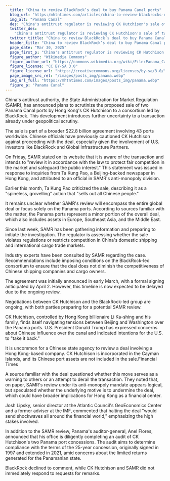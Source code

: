 ```yaml
---
  title: "China to review BlackRock’s deal to buy Panama Canal ports"
  blog_url: "https:/mhtntimes.com/articles/china-to-review-blackrocks-deal-to-buy-panama-canal-ports"
  img_alt: "Panama Canal"
  des: "China's antitrust regulator is reviewing CK Hutchison's sale of two Panama Canal ports to a BlackRock-led consortium, adding uncertainty to the $22.8B global deal amid geopolitical tensions."
  twitter_des:
    "China's antitrust regulator is reviewing CK Hutchison's sale of two Panama Canal ports to a BlackRock-led consortium, adding uncertainty to the $22.8B global deal amid geopolitical tensions."
  twitter_tittle: "China to review BlackRock’s deal to buy Panama Canal ports"
  header_title: "China to review BlackRock’s deal to buy Panama Canal ports"
  page_date: "Mar 30, 2025"
  page_first_p: "China's antitrust regulator is reviewing CK Hutchison's sale of two Panama Canal ports to a BlackRock-led consortium, adding uncertainty to the $22.8B global deal amid geopolitical tensions."
  figure_author: "Wikimedia Commons"
  figure_author_url: "https://commons.wikimedia.org/wiki/File:Panama_Canal_Gatun_Locks.jpg"
  figure_license: "CC BY-SA 3.0"
  figure_license_url: "https://creativecommons.org/licenses/by-sa/3.0/"
  page_image_src_rel: "/images/posts_img/panama.webp"
  img_url_full: "https://mhtntimes.com/images/posts_img/panama.webp"
  figure_p: "Panama Canal"
---
```


​China's antitrust authority, the State Administration for Market Regulation (SAMR), has announced plans to scrutinize the proposed sale of two Panama Canal ports by Hong Kong's CK Hutchison to a consortium led by BlackRock. This development introduces further uncertainty to a transaction already under geopolitical scrutiny.​

The sale is part of a broader $22.8 billion agreement involving 43 ports worldwide. Chinese officials have previously cautioned CK Hutchison against proceeding with the deal, especially given the involvement of U.S. investors like BlackRock and Global Infrastructure Partners.​

On Friday, SAMR stated on its website that it is aware of the transaction and intends to "review it in accordance with the law to protect fair competition in the market and safeguard the public interest." This statement was issued in response to inquiries from Ta Kung Pao, a Beijing-backed newspaper in Hong Kong, and attributed to an official in SAMR's anti-monopoly division.​

Earlier this month, Ta Kung Pao criticized the sale, describing it as a "spineless, grovelling" action that "sells out all Chinese people."​

It remains unclear whether SAMR's review will encompass the entire global deal or focus solely on the Panama ports. According to sources familiar with the matter, the Panama ports represent a minor portion of the overall deal, which also includes assets in Europe, Southeast Asia, and the Middle East.​

Since last week, SAMR has been gathering information and preparing to initiate the investigation. The regulator is assessing whether the sale violates regulations or restricts competition in China's domestic shipping and international cargo trade markets.​

Industry experts have been consulted by SAMR regarding the case. Recommendations include imposing conditions on the BlackRock-led consortium to ensure that the deal does not diminish the competitiveness of Chinese shipping companies and cargo owners.​

The agreement was initially announced in early March, with a formal signing anticipated by April 2. However, this timeline is now expected to be delayed due to the ongoing review.​

Negotiations between CK Hutchison and the BlackRock-led group are ongoing, with both parties preparing for a potential SAMR review.​

CK Hutchison, controlled by Hong Kong billionaire Li Ka-shing and his family, finds itself navigating tensions between Beijing and Washington over the Panama ports. U.S. President Donald Trump has expressed concerns about Chinese influence over the canal and indicated intentions for the U.S. to "take it back."​

It is uncommon for a Chinese state agency to review a deal involving a Hong Kong-based company. CK Hutchison is incorporated in the Cayman Islands, and its Chinese port assets are not included in the sale.​
Financial Times

A source familiar with the deal questioned whether this move serves as a warning to others or an attempt to derail the transaction. They noted that, on paper, SAMR's review under its anti-monopoly mandate appears logical, but speculated whether the underlying motive is to undermine the deal, which could have broader implications for Hong Kong as a financial center.​

Josh Lipsky, senior director at the Atlantic Council's GeoEconomics Center and a former adviser at the IMF, commented that halting the deal "would send shockwaves all around the financial world," emphasizing the high stakes involved.​

In addition to the SAMR review, Panama's auditor-general, Anel Flores, announced that his office is diligently completing an audit of CK Hutchison's two Panama port concessions. The audit aims to determine compliance with the terms of the 25-year concession, originally signed in 1997 and extended in 2021, amid concerns about the limited returns generated for the Panamanian state.​

BlackRock declined to comment, while CK Hutchison and SAMR did not immediately respond to requests for remarks.
